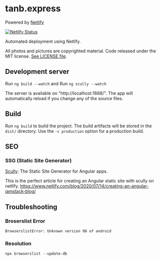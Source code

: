 # tanb.express

Powered by [Netlify](https://www.netlify.com/)

[![Netlify Status](https://api.netlify.com/api/v1/badges/f41a796c-7455-452d-bad8-e151144f6b90/deploy-status)](https://app.netlify.com/sites/eloquent-fermi-3b5ccc/deploys)

Automated deployment using Netlify.

All photos and pictures are copyrighted material. Code released under the MIT license. [See LICENSE file](LICENSE.md).


## Development server

Run `ng build --watch` and Run `ng scully --watch`

The server is available on "http://localhost:1668/". The app will automatically reload if you change any of the source files.

## Build

Run `ng build` to build the project. The build artifacts will be stored in the `dist/` directory. Use the `-c production` option for a production build.

## SEO

### SSG (Static Site Generator)

[Scully](https://scully.io/): The Static Site Generator for Angular apps.

This is the perfect article for creating an Angular static site with scully on netlify. https://www.netlify.com/blog/2020/07/14/creating-an-angular-jamstack-blog/

## Troubleshooting

### Broserslist Error
```
BrowserslistError: Unknown version 98 of android
```

### Resolution
```
npx browserslist --update-db
```
